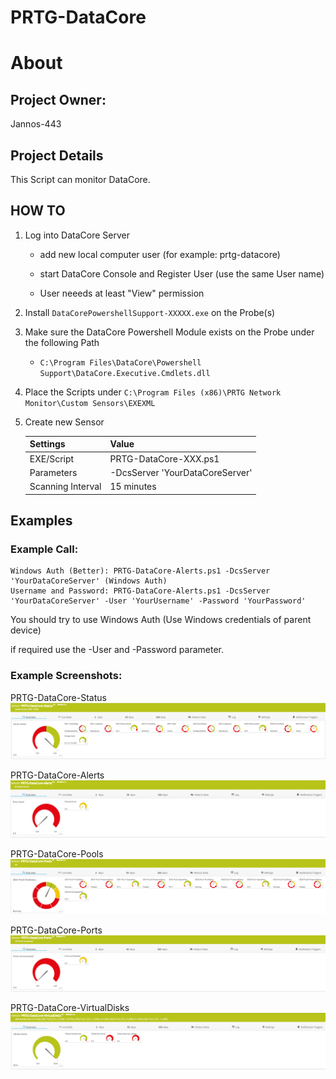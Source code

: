 # PRTG-DataCore
# About

## Project Owner:

Jannos-443

## Project Details

This Script can monitor DataCore.

## HOW TO
1. Log into DataCore Server
   
   - add new local computer user (for example: prtg-datacore)
   
   - start DataCore Console and Register User (use the same User name) 

   - User neeeds at least "View" permission
   

2. Install `DataCorePowershellSupport-XXXXX.exe` on the Probe(s) 

3. Make sure the DataCore Powershell Module exists on the Probe under the following Path
   - `C:\Program Files\DataCore\Powershell Support\DataCore.Executive.Cmdlets.dll`

4. Place the Scripts under `C:\Program Files (x86)\PRTG Network Monitor\Custom Sensors\EXEXML`

5. Create new Sensor

   | Settings | Value |
   | --- | --- |
   | EXE/Script | PRTG-DataCore-XXX.ps1 |
   | Parameters | -DcsServer 'YourDataCoreServer'|
   | Scanning Interval | 15 minutes |


## Examples
### Example Call: 

    Windows Auth (Better): PRTG-DataCore-Alerts.ps1 -DcsServer 'YourDataCoreServer' (Windows Auth)
    Username and Password: PRTG-DataCore-Alerts.ps1 -DcsServer 'YourDataCoreServer' -User 'YourUsername' -Password 'YourPassword' 
    
You should try to use Windows Auth (Use Windows credentials of parent device)

if required use the -User and -Password parameter.

### Example Screenshots: 

PRTG-DataCore-Status
![PRTG-DataCore-Status](media/Status.png)

PRTG-DataCore-Alerts
![PRTG-DataCore-Alerts](media/Alerts.png)

PRTG-DataCore-Pools
![PRTG-DataCore-Pools](media/Pools.png)

PRTG-DataCore-Ports
![PRTG-DataCore-Ports](media/Ports.png)

PRTG-DataCore-VirtualDisks
![PRTG-DataCore-VirtualDisks](media/VirtualDisks.png)
